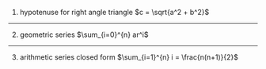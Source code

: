1. hypotenuse for right angle triangle
   $c = \sqrt{a^2 + b^2}$

---

2. geometric series
   $\sum_{i=0}^{n} ar^i$


---

3. arithmetic series closed form
   $\sum_{i=1}^{n} i = \frac{n(n+1)}{2}$
